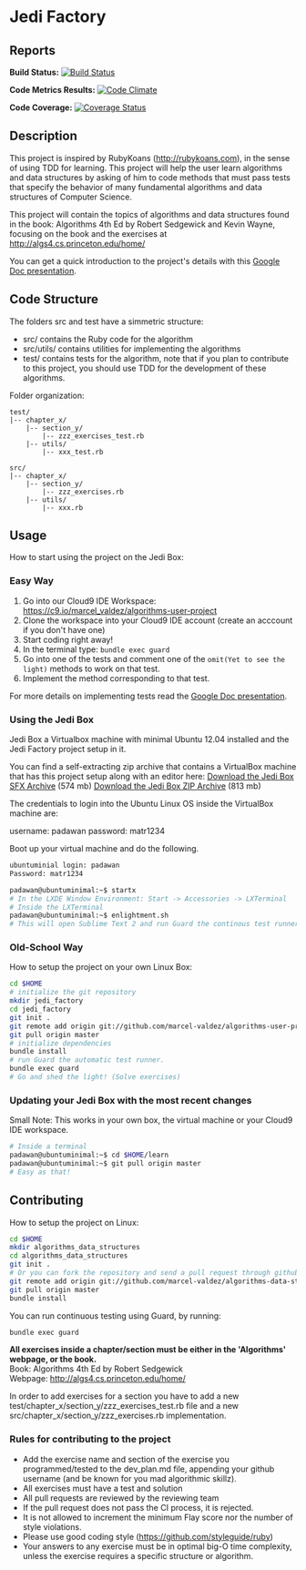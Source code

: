# Jedi Factory

## Reports
**Build Status:**
[![Build Status](https://secure.travis-ci.org/marcel-valdez/algorithms-data-structures.png?branch=master)](https://travis-ci.org/marcel-valdez/algorithms-data-structures)  
  
**Code Metrics Results:** 
[![Code Climate](https://codeclimate.com/github/marcel-valdez/algorithms-data-structures.png)](https://codeclimate.com/github/marcel-valdez/algorithms-data-structures)

**Code Coverage:**
[![Coverage Status](https://coveralls.io/repos/marcel-valdez/algorithms-data-structures/badge.png?branch=master)](https://coveralls.io/r/marcel-valdez/algorithms-data-structures?branch=master)


## Description
  
This project is inspired by RubyKoans (http://rubykoans.com), in the sense of using TDD for learning.
This project will help the user learn algorithms and data structures by asking of him to code methods that
must pass tests that specify the behavior of many fundamental algorithms and data structures of Computer Science.

This project will contain the topics of algorithms and data structures found in the book:
Algorithms 4th Ed by Robert Sedgewick and Kevin Wayne, focusing on the book and the exercises at http://algs4.cs.princeton.edu/home/

You can get a quick introduction to the project's details with this [Google Doc presentation](http://bit.ly/UbsG8O).
  
## Code Structure
  
The folders src and test have a simmetric structure:
* src/ contains the Ruby code for the algorithm
* src/utils/ contains utilities for implementing the algorithms
* test/ contains tests for the algorithm, note that if you plan to contribute to this project, you should use TDD for the development of these algorithms.

Folder organization:

````
test/
|-- chapter_x/
    |-- section_y/
        |-- zzz_exercises_test.rb
    |-- utils/
        |-- xxx_test.rb

src/
|-- chapter_x/
    |-- section_y/
        |-- zzz_exercises.rb
    |-- utils/
        |-- xxx.rb
````


## Usage

How to start using the project on the Jedi Box:

### Easy Way

1. Go into our Cloud9 IDE Workspace: https://c9.io/marcel_valdez/algorithms-user-project
2. Clone the workspace into your Cloud9 IDE account (create an acccount if you don't have one)
3. Start coding right away!
4. In the terminal type: `bundle exec guard`
5. Go into one of the tests and comment one of the `omit(Yet to see the light)` methods to work on that test.
6. Implement the method corresponding to that test.

For more details on implementing tests read the [Google Doc presentation](http://bit.ly/UbsG8O).

### Using the Jedi Box

Jedi Box a Virtualbox machine with minimal Ubuntu 12.04 installed and the Jedi Factory project setup in it.

You can find a self-extracting zip archive that contains a VirtualBox machine that has this project
setup along with an editor here:
[Download the Jedi Box SFX Archive](http://bit.ly/11bDCb5) (574 mb)
[Download the Jedi Box ZIP Archive](http://bit.ly/115RR11) (813 mb)

The credentials to login into the Ubuntu Linux OS inside the VirtualBox machine are:

username: padawan
password: matr1234

Boot up your virtual machine and do the following.

````bash
ubuntuminial login: padawan
Password: matr1234

padawan@ubuntuminimal:~$ startx
# In the LXDE Window Environment: Start -> Accessories -> LXTerminal
# Inside the LXTerminal
padawan@ubuntuminimal:~$ enlightment.sh
# This will open Sublime Text 2 and run Guard the continous test runner
````

### Old-School Way

How to setup the project on your own Linux Box:

````bash
cd $HOME
# initialize the git repository
mkdir jedi_factory
cd jedi_factory
git init .
git remote add origin git://github.com/marcel-valdez/algorithms-user-project.git
git pull origin master
# initialize dependencies
bundle install
# run Guard the automatic test runner.
bundle exec guard
# Go and shed the light! (Solve exercises)
````

### Updating your Jedi Box with the most recent changes

Small Note: This works in your own box, the virtual machine or your Cloud9 IDE workspace.

````bash
# Inside a terminal
padawan@ubuntuminimal:~$ cd $HOME/learn
padawan@ubuntuminimal:~$ git pull origin master
# Easy as that!
````


## Contributing
  
How to setup the project on Linux:

````bash
cd $HOME
mkdir algorithms_data_structures
cd algorithms_data_structures
git init .
# Or you can fork the repository and send a pull request through github to contribute.
git remote add origin git://github.com/marcel-valdez/algorithms-data-structures.git
git pull origin master
bundle install
````

You can run continuous testing using Guard, by running:
```` bash
bundle exec guard
````

**All exercises inside a chapter/section must be either in the 'Algorithms' webpage, or the book.**  
Book: Algorithms 4th Ed by Robert Sedgewick  
Webpage: http://algs4.cs.princeton.edu/home/

In order to add exercises for a section you have to add a new test/chapter_x/section_y/zzz_exercises_test.rb file and a new src/chapter_x/section_y/zzz_exercises.rb implementation.
  
### Rules for contributing to the project

* Add the exercise name and section of the exercise you programmed/tested to the dev_plan.md file, appending
  your github username (and be known for you mad algorithmic skillz).
* All exercises must have a test and solution
* All pull requests are reviewed by the reviewing team
* If the pull request does not pass the CI process, it is rejected.
* It is not allowed to increment the minimum Flay score nor the number of style violations.
* Please use good coding style (https://github.com/styleguide/ruby)
* Your answers to any exercise must be in optimal big-O time complexity, unless the exercise requires a specific structure or
algorithm.
